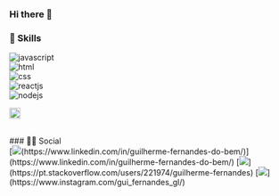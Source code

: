 ### Hi there 👋

<!--
**GuilhermeFer25/GuilhermeFer25** is a ✨ _special_ ✨ repository because its `README.md` (this file) appears on your GitHub profile.

Here are some ideas to get you started:

- 🔭 I’m currently working on ...
- 🌱 I’m currently learning ...
- 👯 I’m looking to collaborate on ...
- 🤔 I’m looking for help with ...
- 💬 Ask me about ...
- 📫 How to reach me: ...
- 😄 Pronouns: ...
- ⚡ Fun fact: ...
-->



### 🚀 Skills
![javascript](https://img.shields.io/badge/javascript%20🟢🟢⚪⚪⚪-%23F7DF1E.svg?&style=flat-square&logo=javascript&logoColor=white&labelColor=black)
</br>
![html](https://img.shields.io/badge/html%20🟢🟢🟢🟢⚪-%23239120.svg?&style=flat-square&logo=html5&logoColor=white) 
<br/>
![css](https://img.shields.io/badge/css%20🟢🟢🟢🟢⚪-%23239120.svg?&style=flat-square&logo=css3&logoColor=white)  
![reactjs](https://img.shields.io/badge/react%20🟢⚪⚪⚪⚪-%233776AB.svg?&style=flat-square&logo=react&logoColor=white)  
![nodejs](https://img.shields.io/badge/nodejs%20🟢⚪⚪⚪⚪-%233776AB.svg?&style=flat-square&logo=nodejs&logoColor=white)


<code><img height="20" src="https://img.shields.io/badge/JavaScript-323330?style=for-the-badge&logo=javascript&logoColor=F7DF1E"></code>

<br/>
### 👨👩 Social
</br>
[<img src="https://img.shields.io/badge/linkedin-%230077B5.svg?&style=for-the-badge&logo=linkedin&logoColor=white" />(https://www.linkedin.com/in/guilherme-fernandes-do-bem/)](https://www.linkedin.com/in/guilherme-fernandes-do-bem/)
[<img src="https://img.shields.io/badge/stackoverflow-%23FF5722.svg?&style=for-the-badge&logo=stackoverflow&logoColor=white" />](https://pt.stackoverflow.com/users/221974/guilherme-fernandes)
[<img src = "https://img.shields.io/badge/instagram-%23E4405F.svg?&style=for-the-badge&logo=instagram&logoColor=white">](https://www.instagram.com/gui_fernandes_gl/)


